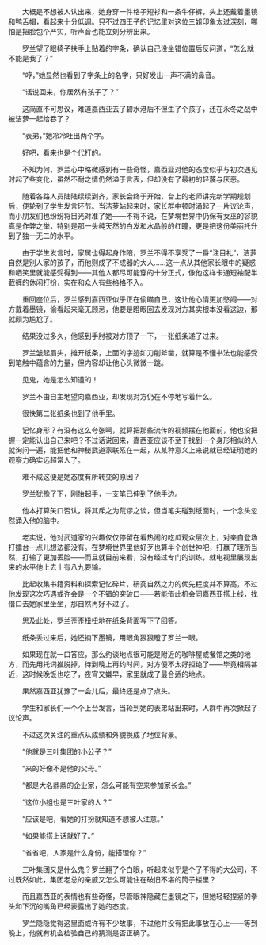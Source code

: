 　　大概是不想被人认出来，她身穿一件格子短衫和一条牛仔裤，头上还戴着墨镜和鸭舌帽，看起来十分低调。只不过四王子的记忆里对这位三姐印象太过深刻，哪怕是把脸包个严实，听声音也能立刻分辨出来。

　　罗兰望了眼椅子扶手上贴着的字条，确认自己没坐错位置后反问道，“怎么就不能是我了？”

　　“哼，”她显然也看到了字条上的名字，只好发出一声不满的鼻音。

　　“话说回来，你居然有孩子了？”

　　这简直不可思议，难道嘉西亚去了碧水港后不但生了个孩子，还在永冬之战中被洁萝一起给吞了？

　　“表弟，”她冷冷吐出两个字。

　　好吧，看来也是个代打的。

　　不知为何，罗兰心中略微感到有一些奇怪，嘉西亚对他的态度似乎与初次遇见时起了些变化，虽然不耐之情仍然溢于言表，但却没有了最初的轻蔑与厌恶。

　　随着各路人员陆陆续续到齐，家长会终于开始，台上的老师讲完新学期规划后，便轮到了学生发言环节。当洁萝站起来时，家长群中顿时涌起了一片议论声，而小朋友们也纷纷将目光对准了她——不得不说，在梦境世界中仍保有女巫的容貌真是作弊之举，特别是那一头纯天然的白发和水晶般的红瞳，更是把这份美丽托升到了独一无二的水平。

　　由于学生发言时，家属也得起身作陪，罗兰不得不享受了一番“注目礼”，洁萝自然是别人家的孩子，而他则成了不成器的大人……这一点从其他家长眼中的疑惑和哂笑里就能感受得到——其他人都尽可能穿的十分正式，像他这样卡通短袖配半截裤的休闲打扮，实在和众人有些格格不入。

　　重回座位后，罗兰感到嘉西亚似乎正在偷瞄自己，这让他心情更加憋闷——对方戴着墨镜，偷看起来毫无顾忌，他要是瞪眼回去发现对方其实根本没看这边，那就颇为尴尬了。

　　结果没过多久，他感到手肘被对方顶了一下，一张纸条递了过来。

　　罗兰皱起眉头，摊开纸条，上面的字迹如刀削斧凿，就算是不懂书法也能感受到笔触中蕴含的力量，但内容却让他心头微微一跳。

　　见鬼，她是怎么知道的！

　　罗兰不由自主地望向嘉西亚，却发现对方仍在不停地写着什么。

　　很快第二张纸条也到了他手里。

　　记忆身形？有没有这么夸张啊，就算把那些流传的视频摆在他面前，他也没把握一定能认出自己来吧？不过话说回来，嘉西亚应该不至于找到一个身形相似的人就询问一遍，能把他和神秘武道家联系在一起，从某种意义上来说就已经证明她的观察力确实远超常人了。

　　难不成这便是她态度有所转变的原因？

　　罗兰犹豫了下，刚抬起手，一支笔已伸到了他手边。

　　他本打算矢口否认，将其斥之为荒谬之谈，但当笔尖碰到纸面时，一个念头忽然涌入他的脑中。

　　老实说，他对武道家的兴趣仅仅停留在看热闹的吃瓜观众层次上，对亲自登场打擂台一点儿想法都没有。在梦境世界里他好歹也算半个创世神吧，打赢了理所当然，打输了更加丢脸——而且就目前来看，没有经过专门的训练，就电视里展现出来的水平他上去十有八九要输。

　　比起收集书籍资料和探索记忆碎片，研究自然之力的优先程度并不算高，不过他发现这次巧遇或许会是一个不错的突破口——若能借此机会同嘉西亚搭上线，找借口去她家里坐坐，那自然再好不过了。

　　思及此处，罗兰歪歪扭扭地在纸条背面写下了回答。

　　纸条丢过来后，她还摘下墨镜，用眼角狠狠瞪了罗兰一眼。

　　如果现在就一口答应，那么约谈地点很可能是附近的咖啡屋或餐馆之类的地方，而先用托词推脱掉，待到晚上再约时间，对方便不太好拒绝了——毕竟相隔甚近，这时候晚饭也吃了，夜宵又嫌早，家里就成了最合适的地点。

　　果然嘉西亚犹豫了一会儿后，最终还是点了点头。

　　学生和家长们一个个上台发言，当轮到她的表弟站出来时，人群中再次掀起了议论声。

　　不过这次关注的重点从成绩和外貌换成了地位背景。

　　“他就是三叶集团的小公子？”

　　“来的好像不是他的父母。”

　　“都是大名鼎鼎的企业家，怎么可能有空来参加家长会。”

　　“这位小姐也是三叶家的人？”

　　“应该是吧，看她的打扮就知道不想被人注意。”

　　“如果能搭上话就好了。”

　　“省省吧，人家是什么身份，能搭理你？”

　　三叶集团又是什么鬼？罗兰翻了个白眼，听起来似乎是个了不得的大公司，不过既然如此，集团老总的亲戚又怎么可能住在破旧不堪的筒子楼里？

　　而且嘉西亚的表情也有些奇怪，尽管眼神隐藏在墨镜之下，但她轻轻捏紧的拳头和下沉的嘴角已经表露出了她的态度。

　　罗兰隐隐觉得这里面或许有不少故事，不过他并没有把此事放在心上——等到晚上，他就有机会检验自己的猜测是否正确了。
